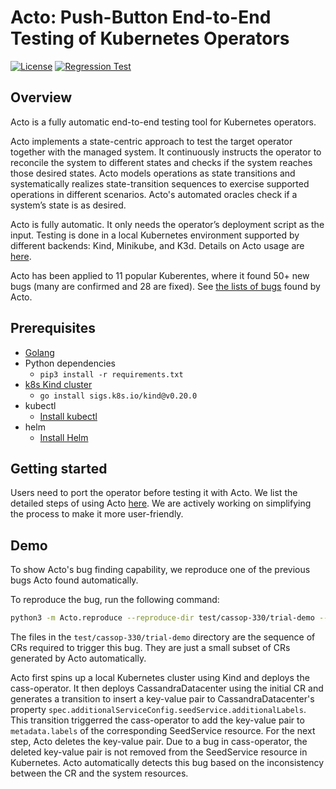 # Acto: Push-Button End-to-End Testing of Kubernetes Operators
[![License](https://img.shields.io/badge/License-Apache_2.0-blue.svg)](https://opensource.org/licenses/Apache-2.0)
[![Regression Test](https://github.com/xlab-uiuc/acto/actions/workflows/unittest.yaml/badge.svg)](https://github.com/xlab-uiuc/acto/actions/workflows/unittest.yaml)


## Overview

Acto is a fully automatic end-to-end testing tool for Kubernetes operators. 

Acto implements a state-centric approach to test the target operator together with the managed system. 
It continuously instructs the operator to reconcile the system to different states and checks if the system reaches those desired states. 
Acto models operations as state transitions and systematically realizes state-transition sequences to exercise supported operations in different scenarios. 
Acto's automated oracles check if a system’s state is as desired. 

Acto is fully automatic. 
It only needs the operator’s deployment script as the input. 
Testing is done in a local Kubernetes environment supported by different backends: Kind, Minikube, and K3d. 
Details on Acto usage are [here](docs/port.md).

Acto has been applied to 11 popular Kuberentes, where it found 50+ new bugs 
(many are confirmed and 28 are fixed).
See [the lists of bugs](bugs.md) found by Acto.

## Prerequisites
- [Golang](https://go.dev/doc/install)
- Python dependencies
    - `pip3 install -r requirements.txt`
- [k8s Kind cluster](https://kind.sigs.k8s.io/)  
    - `go install sigs.k8s.io/kind@v0.20.0`
- kubectl
    - [Install kubectl](https://kubernetes.io/docs/tasks/tools/install-kubectl-linux/)
- helm
    - [Install Helm](https://helm.sh/docs/intro/install/)

## Getting started

Users need to port the operator before testing it with Acto.
We list the detailed steps of using Acto [here](docs/port.md).
We are actively working on simplifying the process to make it more user-friendly.

## Demo
To show Acto's bug finding capability, we reproduce one of the previous bugs Acto found automatically.

To reproduce the bug, run the following command:
```sh
python3 -m Acto.reproduce --reproduce-dir test/cassop-330/trial-demo --config data/cass-operator/config.json
```
The files in the `test/cassop-330/trial-demo` directory are the sequence of CRs required to trigger
  this bug.
They are just a small subset of CRs generated by Acto automatically.

Acto first spins up a local Kubernetes cluster using Kind and deploys the cass-operator.
It then deploys CassandraDatacenter using the initial CR and 
  generates a transition to insert a key-value pair to CassandraDatacenter's property
  `spec.additionalServiceConfig.seedService.additionalLabels`.
This transition triggerred the cass-operator to add the key-value pair to `metadata.labels` of 
  the corresponding SeedService resource.
For the next step, Acto deletes the key-value pair. 
Due to a bug in cass-operator, the deleted key-value pair
  is not removed from the SeedService resource in Kubernetes.
Acto automatically detects this bug based on the inconsistency between the CR and the system resources.
